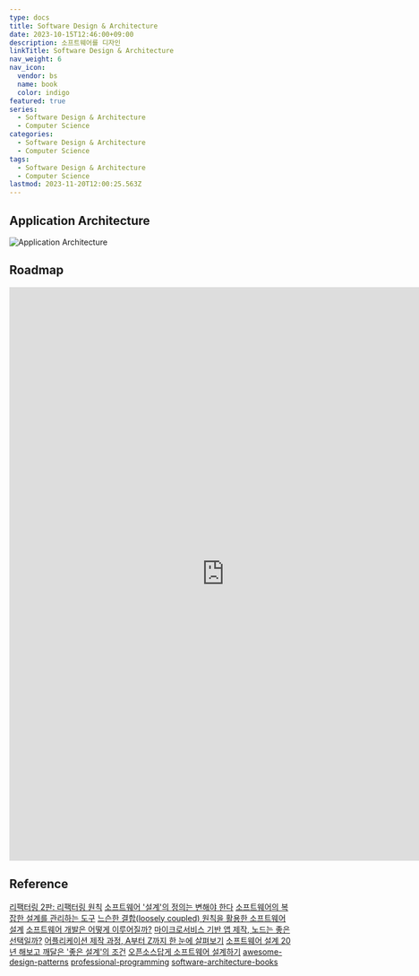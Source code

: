 ```yaml
---
type: docs
title: Software Design & Architecture
date: 2023-10-15T12:46:00+09:00
description: 소프트웨어를 디자인
linkTitle: Software Design & Architecture
nav_weight: 6
nav_icon:
  vendor: bs
  name: book
  color: indigo
featured: true
series:
  - Software Design & Architecture
  - Computer Science
categories:
  - Software Design & Architecture
  - Computer Science
tags:
  - Software Design & Architecture
  - Computer Science
lastmod: 2023-11-20T12:00:25.563Z
---
```


## Application Architecture

![Application Architecture](/computer-science/service-architecture.jpg#center)

## Roadmap

<p align="center">
<iframe width="768" height="1024" src="https://roadmap.sh/software-design-architecture?s=652b754df43a58c923ce9d26" frameborder="0" allow="accelerometer; autoplay; encrypted-media; gyroscope; picture-in-picture" allowfullscreen></iframe>
</p>

## Reference

[리팩터링 2판: 리팩터링 원칙](https://jusths.tistory.com/182?category=941866)
[소프트웨어 '설계'의 정의는 변해야 한다](https://yozm.wishket.com/magazine/detail/2307/)
[소프트웨어의 복잡한 설계를 관리하는 도구](https://yozm.wishket.com/magazine/detail/1653/)
[느슨한 결합(loosely coupled) 원칙을 활용한 소프트웨어 설계](https://yozm.wishket.com/magazine/detail/1926/)
[소프트웨어 개발은 어떻게 이루어질까?](https://yozm.wishket.com/magazine/detail/566/)
[마이크로서비스 기반 앱 제작, 노드는 좋은 선택일까?](https://yozm.wishket.com/magazine/detail/355/)
[어플리케이션 제작 과정, A부터 Z까지 한 눈에 살펴보기](https://yozm.wishket.com/magazine/detail/237/)
[소프트웨어 설계 20년 해보고 깨달은 '좋은 설계'의 조건](https://yozm.wishket.com/magazine/detail/1884/?utm_source=oneoneone)
[오픈소스답게 소프트웨어 설계하기](https://techblog.lycorp.co.jp/ko/designing-software-like-an-open-source)
[awesome-design-patterns](https://github.com/DovAmir/awesome-design-patterns)
[professional-programming](https://github.com/charlax/professional-programming)
[software-architecture-books](https://github.com/mhadidg/software-architecture-books)
